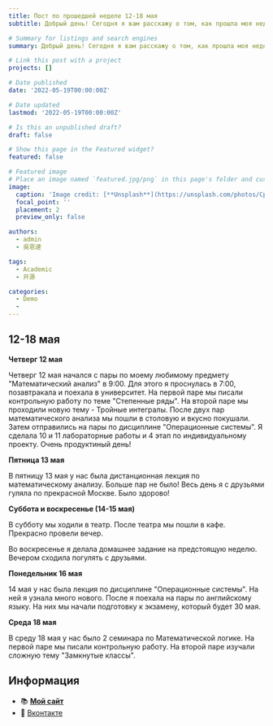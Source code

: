 ```yaml
---
title: Пост по прошедшей неделе 12-18 мая
subtitle: Добрый день! Сегодня я вам расскажу о том, как прошла моя неделя!

# Summary for listings and search engines
summary: Добрый день! Сегодня я вам расскажу о том, как прошла моя неделя!

# Link this post with a project
projects: []

# Date published
date: '2022-05-19T00:00:00Z'

# Date updated
lastmod: '2022-05-19T00:00:00Z'

# Is this an unpublished draft?
draft: false

# Show this page in the Featured widget?
featured: false

# Featured image
# Place an image named `featured.jpg/png` in this page's folder and customize its options here.
image:
  caption: 'Image credit: [**Unsplash**](https://unsplash.com/photos/CpkOjOcXdUY)'
  focal_point: ''
  placement: 2
  preview_only: false

authors:
  - admin
  - 吳恩達

tags:
  - Academic
  - 开源

categories:
  - Demo
  - 
---
```


## 12-18 мая

**Четверг 12 мая**

Четверг 12 мая начался с пары по моему любимому предмету "Математический анализ" в 9:00. Для этого я проснулась в 7:00, позавтракала и поехала в университет. На первой паре мы писали контрольную работу по теме "Степенные ряды". На второй паре мы проходили новую тему - Тройные интегралы. После двух пар математического анализа мы пошли в столовую и вкусно покушали. Затем отправились на пары по дисциплине "Операционные системы". Я сделала 10 и 11 лабораторные работы и 4 этап по индивидуальному проекту. Очень продуктиный день!


**Пятница 13 мая**

В пятницу 13 мая у нас была дистанционная лекция по математическому анализу. Больше пар не было! Весь день я с друзьями гуляла по прекрасной Москве. Было здорово!

**Суббота и воскресенье (14-15 мая)**

В субботу мы ходили в театр. После театра мы пошли в кафе. Прекрасно провели вечер.

Во воскресенье я делала домашнее задание на предстоящую неделю. Вечером сходила погулять с друзьями.

**Понедельник 16 мая**

14 мая у нас была лекция по дисциплине "Операционные системы". На ней я узнала много нового. После я поехала на пары по английскому языку. На них мы начали подготовку к экзамену, который будет 30 мая.

**Среда 18 мая**

В среду 18 мая у нас было 2 семинара по Математической логике. На первой паре мы писали контрольную работу. На второй паре изучали сложную тему "Замкнутые классы". 


## Информация


- 📚 [**Мой сайт**](https://kvpodjhyarova.github.io/)
- 💬 [Вконтакте](https://vk.com/ksupod) 





